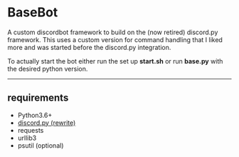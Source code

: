# BaseBot
A custom discordbot framework to build on the (now retired) discord.py framework.
This uses a custom version for command handling that I liked more and was started before the discord.py integration.

To actually start the bot either run the set up **start.sh** or run **base.py** with the desired python version.

---

## requirements
* Python3.6+
* [discord.py (rewrite)](https://github.com/Rapptz/discord.py/tree/rewrite)
* requests
* urllib3
* psutil (optional)
